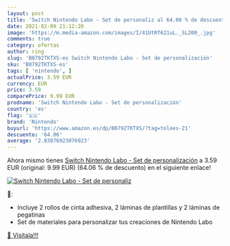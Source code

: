 ```yaml
---
layout: post
title: 'Switch Nintendo Labo - Set de personaliz al 64.06 % de descuento'
date: 2021-02-09 21:12:20
image: 'https://m.media-amazon.com/images/I/41UtRf621uL._SL200_.jpg'
comments: true
category: ofertas
author: ring
slug: 'B0792TKTXS-es Switch Nintendo Labo - Set de personalización'
sku: 'B0792TKTXS-es'
tags: [ 'nintendo', ]
actualPrice: 3.59 EUR
currency: EUR
price: 3.59
comparePrice: 9.99 EUR
prodname: 'Switch Nintendo Labo - Set de personalización'
country: 'es'
flag: '🇪🇸'
brand: 'Nintendo'
buyurl: 'https://www.amazon.es/dp/B0792TKTXS/?tag=tolees-21'
descuento: '64.06'
average: '2.83076923076923'
---
```


Ahora mismo tienes [Switch Nintendo Labo - Set de personalización](https://www.amazon.es/dp/B0792TKTXS/?tag=tolees-21) a 3.59 EUR (original: 9.99 EUR) (64.06 %  de descuento) en el siguiente enlace!

[![Switch Nintendo Labo - Set de personaliz](https://m.media-amazon.com/images/I/41UtRf621uL._SL200_.jpg)](https://www.amazon.es/dp/B0792TKTXS/?tag=tolees-21)

🔎:

- Incluye 2 rollos de cinta adhesiva, 2 láminas de plantillas y 2 láminas de pegatinas
- Set de materiales para personalizar tus creaciones de Nintendo Labo

[🛒 Visítala!!!](https://www.amazon.es/dp/B0792TKTXS/?tag=tolees-21)
